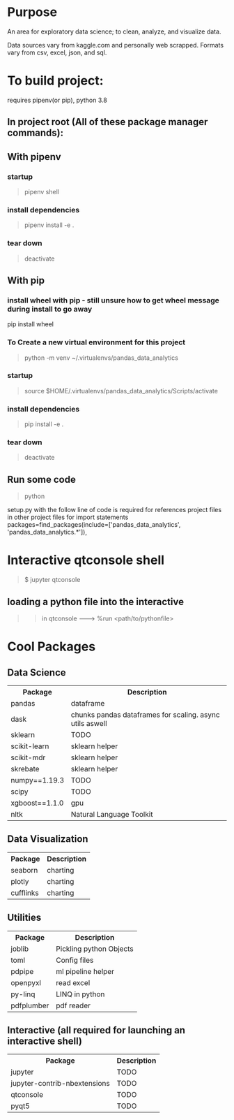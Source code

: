 # Purpose
An area for exploratory data science; to clean, analyze, and visualize data. 

Data sources vary from kaggle.com and personally web scrapped. Formats vary from csv, excel, json, and sql.

# To build project:

requires pipenv(or pip), python 3.8

## In project root (All of these package manager commands):

## With pipenv
### startup
> pipenv shell
### install dependencies
> pipenv install -e .

### tear down
> deactivate

## With pip
### install wheel with pip - still unsure how to get wheel message during install to go away
pip install wheel
### To Create a new virtual environment for this project
> python -m venv ~/.virtualenvs/pandas_data_analytics

### startup
> source $HOME/.virtualenvs/pandas_data_analytics/Scripts/activate

### install dependencies
> pip install -e .

### tear down
> deactivate

## Run some code
> python <filename>

setup.py with the follow line of code is required for references project files in other project files for import statements
packages=find_packages(include=['pandas_data_analytics', 'pandas_data_analytics.*']),


# Interactive qtconsole shell
> $ jupyter qtconsole
## loading a python file into the interactive
>> in qtconsole ---> %run <path/to/pythonfile>

# Cool Packages
## Data Science
<table style="width:100%">
  <tr>
    <th>Package</th>
    <th>Description</th>
  </tr>
  <tr>
    <td>pandas</td>
    <td>dataframe</td>
  </tr>
  <tr>
    <td>dask</td>
    <td>chunks pandas dataframes for scaling. async utils aswell</td>
  </tr>
  <tr>
    <td>sklearn</td>
    <td>TODO</td>
  </tr>
  <tr>
    <td>scikit-learn</td>
    <td>sklearn helper</td>
  </tr>
  <tr>
    <td>scikit-mdr</td>
    <td>sklearn helper</td>
  </tr>
  <tr>
    <td>skrebate</td>
    <td> sklearn helper</td>
  </tr>
  <tr>
    <td>numpy==1.19.3</td>
    <td>TODO</td>
  </tr>
  <tr>
    <td>scipy</td>
    <td>TODO</td>
  </tr>
  <tr>
    <td>xgboost==1.1.0</td>
    <td>gpu</td>
  </tr>
  <tr>
    <td>nltk</td>
    <td>Natural Language Toolkit</td>
  </tr>
</table>

## Data Visualization
<table style="width:100%">
  <tr>
    <th>Package</th>
    <th>Description</th>
  </tr>
  <tr>
    <td>seaborn</td>
    <td>charting</td>
  </tr>
  <tr>
    <td>plotly</td>
    <td>charting</td>
  </tr>
  <tr>
    <td>cufflinks</td>
    <td>charting</td>
  </tr>
</table>

## Utilities
<table style="width:100%">
  <tr>
    <th>Package</th>
    <th>Description</th>
  </tr>
  <tr>
    <td>joblib</td>
    <td>Pickling python Objects</td>
  </tr>
  <tr>
    <td>toml</td>
    <td>Config files</td>
  </tr>
  <tr>
    <td>pdpipe</td>
    <td>ml pipeline helper</td>
  </tr>
  <tr>
    <td>openpyxl</td>
    <td>read excel</td>
  </tr>
  <tr>
    <td>py-linq</td>
    <td>LINQ in python</td>
  </tr>
  <tr>
    <td>pdfplumber</td>
    <td>pdf reader</td>
  </tr>
</table>

## Interactive (all required for launching an interactive shell)
<table style="width:100%">
  <tr>
    <th>Package</th>
    <th>Description</th>
  </tr>
  <tr>
    <td>jupyter</td>
    <td>TODO</td>
  </tr>
  <tr>
    <td>jupyter-contrib-nbextensions</td>
    <td>TODO</td>
  </tr>
  <tr>
    <td>qtconsole</td>
    <td>TODO</td>
  </tr>
  <tr>
    <td>pyqt5</td>
    <td>TODO</td>
  </tr>
</table>
